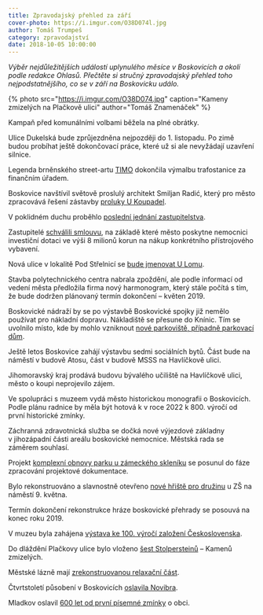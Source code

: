 ```yaml
---
title: Zpravodajský přehled za září
cover-photo: https://i.imgur.com/O38D074l.jpg
author: Tomáš Trumpeš
category: zpravodajství
date: 2018-10-05 10:00:00
---
```


*Výběr nejdůležitějších událostí uplynulého měsíce v Boskovicích a okolí podle redakce Ohlasů. Přečtěte si stručný zpravodajský přehled toho nejpodstatnějšího, co se v září na Boskovicku událo.*

{% photo src="https://i.imgur.com/O38D074.jpg" caption="Kameny zmizelých na Plačkově ulici" author="Tomáš Znamenáček" %}

Kampaň před komunálními volbami běžela na plné obrátky.

Ulice Dukelská bude zprůjezdněna nejpozději do 1. listopadu. Po zimě budou probíhat ještě dokončovací práce, které už si ale nevyžádají uzavření silnice.

Legenda brněnského street-artu [TIMO](http://www.ohlasy.info/clanky/2018/09/rozhovor-timo.html) dokončila výmalbu trafostanice za finančním úřadem.

Boskovice navštívil světově proslulý architekt Smiljan Radić, který pro město zpracovává řešení zástavby [proluky U Koupadel](http://www.ohlasy.info/clanky/2017/10/proluka-koupadla.html).

V poklidném duchu proběhlo [poslední jednání zastupitelstva](http://www.ohlasy.info/clanky/2018/09/zastupitelstvo.html).

Zastupitelé [schválili smlouvu](http://www.ohlasy.info/clanky/2018/09/zastupitelstvo.html), na základě které město poskytne nemocnici investiční dotaci ve výši 8 milionů korun na nákup konkrétního přístrojového vybavení.

Nová ulice v lokalitě Pod Střelnicí se [bude jmenovat U Lomu](http://www.ohlasy.info/clanky/2018/09/zastupitelstvo.html).

Stavba polytechnického centra nabrala zpoždění, ale podle informací od vedení města předložila firma nový harmonogram, který stále počítá s tím, že bude dodržen plánovaný termín dokončení – květen 2019.

Boskovické nádraží by se po výstavbě Boskovické spojky již nemělo používat pro nákladní dopravu. Nákladiště se přesune do Knínic. Tím se uvolnilo místo, kde by mohlo vzniknout [nové parkoviště, případně parkovací dům](http://www.boskovice.cz/boskovicka-spojka-jiz-pocita-se-nbsp-zachytnym-parkovistem-v-nbsp-boskovicich/d-34762).

Ještě letos Boskovice zahájí výstavbu sedmi sociálních bytů. Část bude na náměstí v budově Atosu, část v budově MSSS na Havlíčkově ulici.

Jihomoravský kraj prodává budovu bývalého učiliště na Havlíčkově ulici, město o koupi neprojevilo zájem.

Ve spolupráci s muzeem vydá město historickou monografii o Boskovicích. Podle plánu radnice by měla být hotová k v roce 2022 k 800. výročí od první historické zmínky.

Záchranná zdravotnická služba se dočká nové výjezdové základny v jihozápadní části areálu boskovické nemocnice. Městská rada se záměrem souhlasí.

Projekt [komplexní obnovy parku u zámeckého skleníku](http://www.boskovice.cz/komplexni-obnova-parku-u-nbsp-zameckeho-skleniku-v-nbsp-boskovicich/d-32587) se posunul do fáze zpracování projektové dokumentace.

Bylo rekonstruováno a slavnostně otevřeno [nové hřiště pro družinu](http://www.boskovice.cz/deti-z-nbsp-druziny-na-zelene-maji-nove-hriste/d-34720) u ZŠ na náměstí 9. května.

Termín dokončení rekonstrukce hráze boskovické přehrady se posouvá na konec roku 2019.

V muzeu byla zahájena [výstava ke 100. výročí založení Československa](http://www.boskovice.cz/okres-boskovice-a-nbsp-navstevu-t-g-masaryka-pripomina-muzeum-regionu-boskovicka/d-34674).

Do dláždění Plačkovy ulice bylo vloženo [šest Stolpersteinů](http://www.boskovice.cz/kameny-zmizelych-na-plackove-pripominaji-obeti-genocidy/d-34645) – Kamenů zmizelých.

Městské lázně mají [zrekonstruovanou relaxační část](http://www.boskovice.cz/novinky-z-lazni-v-boskovicich/d-34643).

Čtvrtstoletí působení v Boskovicích [oslavila Novibra](http://www.boskovice.cz/novibra-slavila-ctvrtstoleti/d-34717).

Mladkov oslavil [600 let od první písemné zmínky](http://www.boskovice.cz/v-mladkove-se-slavilo-600-let/d-34632) o obci.